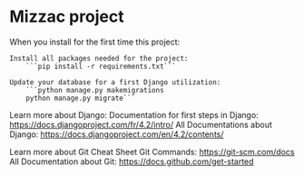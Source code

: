 # Mizzac project
When you install for the first time this project:

    Install all packages needed for the project:
        ```pip install -r requirements.txt```

    Update your database for a first Django utilization:
        ```python manage.py makemigrations
        python manage.py migrate```


Learn more about Django:
    Documentation for first steps in Django:
        https://docs.djangoproject.com/fr/4.2/intro/
    All Documentations about Django:
        https://docs.djangoproject.com/en/4.2/contents/

Learn more about Git
    Cheat Sheet Git Commands:
        https://git-scm.com/docs
    All Documentation about Git:
        https://docs.github.com/get-started